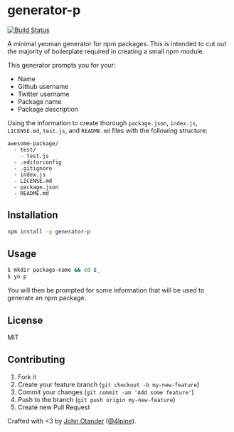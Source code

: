 # generator-p

[![Build Status](https://secure.travis-ci.org/johnotander/generator-p.png?branch=master)](https://travis-ci.org/johnotander/generator-p)

A minimal yeoman generator for npm packages. This is intended to cut out the majority of
boilerplate required in creating a small npm module.

This generator prompts you for your:

  * Name
  * Github username
  * Twitter username
  * Package name
  * Package description

Using the information to create thorough `package.json`, `index.js`, `LICENSE.md`, `test.js`,
and `README.md` files with the following structure:

```
awesome-package/
  - test/
    - test.js
  - .editorconfig
  - .gitignore
  - index.js
  - LICENSE.md
  - package.json
  - README.md
```

## Installation

```bash
npm install -g generator-p
```

## Usage

```bash
$ mkdir package-name && cd $_
$ yo p
```

You will then be prompted for some information that will be used to generate an npm package.

## License

MIT

## Contributing

1. Fork it
2. Create your feature branch (`git checkout -b my-new-feature`)
3. Commit your changes (`git commit -am 'Add some feature'`)
4. Push to the branch (`git push origin my-new-feature`)
5. Create new Pull Request

Crafted with <3 by [John Otander](http://johnotander.com) ([@4lpine](https://twitter.com/4lpine)).
